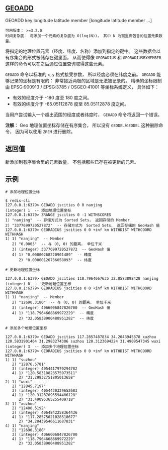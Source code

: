 ## [GEOADD](https://redis.io/commands/geoadd)

GEOADD key longitude latitude member [longitude latitude member ...]

```
可用版本： >=3.2.0
时间复杂度： 每添加一个元素的复杂度为 O(log(N))， 其中 N 为键里面包含的位置元素数量。
```

将指定的地理位置元素（经度、纬度、名称）添加到指定的键中。 这些数据会以有序集合的形式被储存在键里面， 从而使得像 ``GEORADIUS`` 和 ``GEORADIUSBYMEMBER`` 这样的命令可以在之后通过位置查询取得这些元素。

``GEOADD`` 命令以标准的 ``x,y`` 格式接受参数， 所以经度必须在纬度之前。 ``GEOADD`` 能够记录的坐标是有限的： 非常接近两极的区域是无法被记录的。 精确的坐标限制由 EPSG:900913 / EPSG:3785 / OSGEO:41001 等坐标系统定义， 具体如下：

* 有效的经度介于 -180 度至 180 度之间。
* 有效的纬度介于 -85.05112878 度至 85.05112878 度之间。

当用户尝试输入一个超出范围的经度或者纬度时， ``GEOADD`` 命令将返回一个错误。

**注解**： Geo 地理位置坐标存储在有序集合， 所以没有 ``GEODEL``/``GEODEL`` 这种删除命令， 因为可以使用 ``ZREM`` 进行删除。

## 返回值

新添加到有序集合里的元素数量， 不包括那些已存在被更新的元素。

## 示例

```shell
# 添加地理位置坐标

$ redis-cli
127.0.0.1:6379> GEOADD jscities 0 0 nanjing
(integer) 1  -- 添加地理位置坐标
127.0.0.1:6379> ZRANGE jscities 0 -1 WITHSCORES
1) "nanjing"  -- 存储方式为 Sorted Sets， 返回存储的 Member
2) "3377699720527872"  -- 存储方式为　Sorted Sets， 返回存储的 GeoHash 值
127.0.0.1:6379> GEORADIUS jscities 0 0 +inf km WITHDIST WITHCOORD WITHHASH
1) 1) "nanjing"  -- Member
   2) "0.0003"  -- 与 (0, 0) 的距离， 单位千米
   3) (integer) 3377699720527872  -- GeoHash 值
   4) 1) "0.00000268220901489"  -- 精度
      2) "0.00000126736058093"  -- 纬度

# 更新地理位置坐标

127.0.0.1:6379> GEOADD jscities 118.7964667635 32.0583898428 nanjing
(integer) 0  -- 更新地理位置坐标
127.0.0.1:6379> GEORADIUS jscities 0 0 +inf km WITHDIST WITHCOORD WITHHASH
1) 1) "nanjing"  -- Member
   2) "12690.3180"  -- 与 (0, 0) 的距离， 单位千米
   3) (integer) 4066006847826700  -- GeoHash 值
   4) 1) "118.7964668869972229"  -- 精度
      2) "32.05838900488951282"  -- 纬度

# 添加多个地理位置坐标

127.0.0.1:6379> GEOADD jscities 117.2857487834 34.2043945878 xuzhou 120.5831901464 31.2983274306 suzhou 120.3123694224 31.4909547345 wuxi
(integer) 3  -- 添加多个地理位置坐标
127.0.0.1:6379> GEORADIUS jscities 0 0 +inf km WITHDIST WITHCOORD WITHHASH
1) 1) "suzhou"
   2) "12876.5781"
   3) (integer) 4054417970294782
   4) 1) "120.58318823575973511"
      2) "31.29832751805013658"
2) 1) "wuxi"
   2) "12845.7197"
   3) (integer) 4054420329652683
   4) 1) "120.31237095594406128"
      2) "31.49095365255409718"
3) 1) "xuzhou"
   2) "12488.5192"
   3) (integer) 4064842258364436
   4) 1) "117.28575021028518677"
      2) "34.20439546611687831"
4) 1) "nanjing"
   2) "12690.3180"
   3) (integer) 4066006847826700
   4) 1) "118.7964668869972229"
      2) "32.05838900488951282"
```
